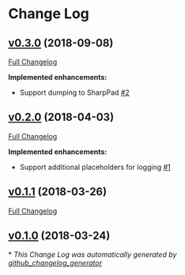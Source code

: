 # Change Log

## [v0.3.0](https://github.com/TAGC/TimeIt/tree/v0.3.0) (2018-09-08)
[Full Changelog](https://github.com/TAGC/TimeIt/compare/v0.2.0...v0.3.0)

**Implemented enhancements:**

- Support dumping to SharpPad [\#2](https://github.com/TAGC/TimeIt/issues/2)

## [v0.2.0](https://github.com/TAGC/TimeIt/tree/v0.2.0) (2018-04-03)
[Full Changelog](https://github.com/TAGC/TimeIt/compare/v0.1.1...v0.2.0)

**Implemented enhancements:**

- Support additional placeholders for logging [\#1](https://github.com/TAGC/TimeIt/issues/1)

## [v0.1.1](https://github.com/TAGC/TimeIt/tree/v0.1.1) (2018-03-26)
[Full Changelog](https://github.com/TAGC/TimeIt/compare/v0.1.0...v0.1.1)

## [v0.1.0](https://github.com/TAGC/TimeIt/tree/v0.1.0) (2018-03-24)


\* *This Change Log was automatically generated by [github_changelog_generator](https://github.com/skywinder/Github-Changelog-Generator)*